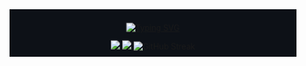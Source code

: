<div align="center" style="background-color: #0d1117; padding-block: 2%;">

  [![Typing SVG](https://readme-typing-svg.herokuapp.com/?color=bdf&size=35&center=true&vCenter=true&width=1000&font=Poppins&lines=Hello,+My+name+is+Anael+Barbosa;I'm+a+fullstack+developer;+Welcome+Home+(Sanitarium))](https://git.io/typing-svg)


  <img width="auto" src ="https://github-readme-stats.vercel.app/api?username=dvanael&show_icons=true&theme=radical&title_color=bdf&icon_color=8af&text_color=ddd&bg_color=0d1117&hide_border=true">
  <img width="auto" src ="https://github-readme-stats.vercel.app/api/top-langs/?username=dvanael&layout=compact&theme=radical&title_color=bdf&icon_color=8af&text_color=ddd&bg_color=0d1117&hide_border=true">

  <img src="https://github-readme-streak-stats.herokuapp.com?user=dvanael&theme=tokyonight-duo&hide_border=true&dates=DDDDDD&currStreakLabel=BBDDFF&sideNums=DDDDDD&ring=88AAFF&fire=88AAFF&currStreakNum=DDDDDD&sideLabels=BBDDFF" alt="GitHub Streak" />
  
</div>

